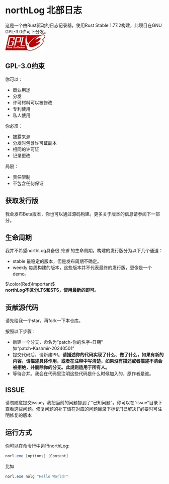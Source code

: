 # northLog 北部日志
这是一个由Rust驱动的日志记录器，使用Rust Stable 1.77.2构建，此项目在GNU GPL-3.0许可下分发。  
![图片](doc/img/gplv3-127x51.png "GNU GPL-3.0")

## GPL-3.0约束
你可以：
* 商业用途
* 分发
* 许可材料可以被修改
* 专利使用
* 私人使用

你必须：
* 披露来源
* 分发时包含许可证副本
* 相同的许可证
* 记录更改

局限：
* 责任限制
* 不包含任何保证

## 获取发行版
我会发布Beta版本，你也可以通过源码构建。更多关于版本的信息请参阅下一部分。

## 生命周期
我并不希望northLog具备很 *完善* 的生命周期，构建的发行版分为以下几个通道：

* stable 最稳定的版本，但是发布周期不确定。
* weekly 每周构建的版本，这些版本并不代表最终的发行版，更像是一个demo。

$\color{Red}Important$   
**northLog不区分LTS和STS，使用最新的即可。**

## 贡献源代码
请先给我一个star，再fork一下本仓库。

按照以下步骤：
* 新建一个分支，命名为“patch-你的名字-日期”  
如“patch-Kashmir-20240501”
* 提交代码后，请新建PR。**请描述你的代码实现了什么、做了什么，如果有新的内容，请描述具体作用，或者在注释中写清楚，如果没有描述或者描述不清会被拒绝，并删除你的分支。此规则适用于所有人。**
* 等待合并。我会在代码里注明这些代码是什么时候加入的，原作者是谁。

## ISSUE
请勿随意提交issue，我把当前的问题挪到了“已知问题”。你可以在“issue”目录下查看这些问题。修复问题的补丁请在对应的问题目录下标记“[已解决]”必要时可注明修复的版本

## 运行方式
你可以在命令行中运行northLog:

```Powershell
norl.exe [options] [Content]
```
比如
```Powershell
norl.exe nolg "Hello World!"
```